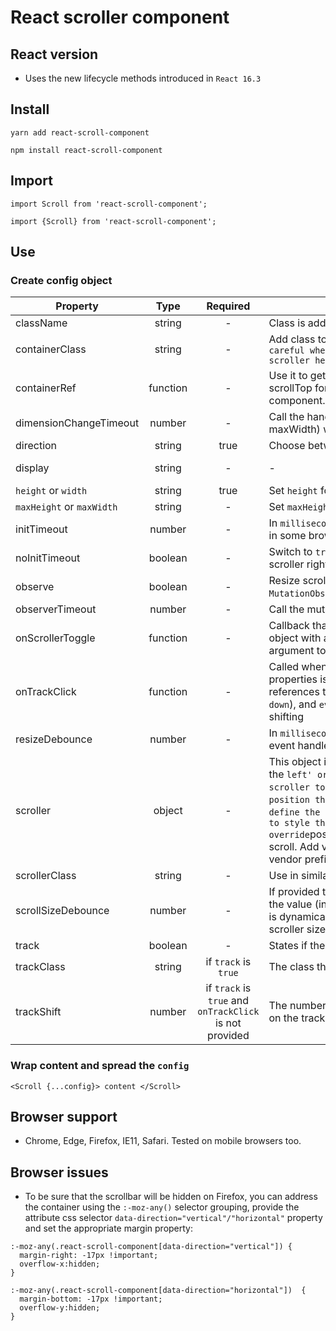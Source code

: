# React scroller component

## React version

- Uses the new lifecycle methods introduced in `React 16.3`

## Install

```
yarn add react-scroll-component
```

```
npm install react-scroll-component
```

## Import

```
import Scroll from 'react-scroll-component';
```

```
import {Scroll} from 'react-scroll-component';
```

## Use

### Create config object

| Property            |   Type   | Required | Usage                                                                                                                                                                                                                                                                                                                                                                                                                                                                                                                                                           |      Default |
| ------------------- | :------: | :------: | --------------------------------------------------------------------------------------------------------------------------------------------------------------------------------------------------------------------------------------------------------------------------------------------------------------------------------------------------------------------------------------------------------------------------------------------------------------------------------------------------------------------------------------------------------------- | -----------: |
| className           |  string  |    -     | Class is added to the wrapper element                                                                                                                                                                                                                                                                                                                                                                                                                                                                                                                           |            - |
| containerClass      |  string  |    -     | Add class to the inner container that will wrap your content. `Be careful when adding css properties. You might break the scroller here.`                                                                                                                                                                                                                                                                                                                                                                                                                       |            - |
| containerRef        | function |    -     | Use it to get a reference to the scrolling container. You can set scrollTop for `vertical` or scrollLeft for `horizontal` from the parent component. Don't forget to clear this reference.                                                                                                                                                                                                                                                                                                                                                                      |            - |
| dimensionChangeTimeout | number |   -     | Call the handler for dimension change (height, width, maxHeight, maxWidth) with a timeout in milliseconds                                                                                                                                                                                                                                                                                                                                                                                                                                                       |            - |                 
| direction           |  string  |   true   | Choose between `vertical` or `horizontal` scroll.                                                                                                                                                                                                                                                                                                                                                                                                                                                                                                               |            - |
| display             |  string  |    -     | -                                                                                                                                                                                                                                                                                                                                                                                                                                                                                                                                                               | inline-block |
| `height` or `width` |  string  |   true   | Set `height` for `vertical` scroll. Set `width` for `horizontal` scroll.                                                                                                                                                                                                                                                                                                                                                                                                                                                                                        |            - |
| `maxHeight` or `maxWidth` |  string  |    -     | Set `maxHeight` for `vertical` scroll. Set `maxWidth` for `horizontal` scroll.                                                                                                                                                                                                                                                                                                                                                                                                                                                                            |        `none`|
| initTimeout         |  number  |    -     | In `milliseconds`. Needed to ensure correct rendering of the scroller in some browsers and/or devices.                                                                                                                                                                                                                                                                                                                                                                                                                                                          |          200 |
| noInitTimeout       |  boolean |    -     | Switch to `true` to switch off the initial timeout and render the scroller right away in `componentDidMount`                                                                                                                                                                                                                                                                                                                                                                                                                                                    |        false |
| observe             |  boolean |    -     | Resize scroller on child and subtree changes using the `MutationObserver API`.                                                                                                                                                                                                                                                                                                                                                                                                                                                                                  |         true |
| observerTimeout     |  number  |    -     | Call the mutation observer callback with timeout in milliseconds.                                                                                                                                                                                                                                                                                                                                                                                                                                                                                                |            - |
| onScrollerToggle    | function |    -     | Callback that will be called after scroller appears or disappears. An object with a boolean property `isDisplayed` will be provided as an argument to the callback.                                                                                                                                                                                                                                                                                                                                                                                             |            - | 
| onTrackClick        | function |    -     | Called when the track is clicked. An object with the following properties is provided as argument: `container` and `track` are references to the DOM elements, `direction` (-1 for `up` and 1 for `down`), and `event`. If this prop is provided it prevents the default shifting                                                                                                                                                                                                                                                                               |            - |
| resizeDebounce      |  number  |    -     | In `milliseconds`. This is used to optimize the calls to the resize event handler.                                                                                                                                                                                                                                                                                                                                                                                                                                                                              |          400 |
| scroller            |  object  |    -     | This object is used as a `style` property on the scroller element. Set the `left' or`right`property for a`vertical`scroll to position the scroller to the left or to the right. Use`top`or`bottom`to position the scroller in a`horizontal`scroll case. Set`width`to define the scroller's width. Set any other valid`CSS`property to style the scroller as long as you don't override`position`,`top`or`bottom`for`vertical`and`left`or`right`for`horizontal` scroll. Add vendor prefixes if necessary. Use PascalCase for the vendor prefixed properties.     |            - |
| scrollerClass       |  string  |    -     | Use in similar way as the `scroller` property                                                                                                                                                                                                                                                                                                                                                                                                                                                                                                                   |            - |
| scrollSizeDebounce  |  number  |    -     | If provided the scroller size will be calculated with timeout equal to the value (in milliseconds). Can be useful when the main dimension is dynamically changed with transition. Then this will recalculate the scroller size and display after transition is done.                                                                                                                                                                                                                                                                                            |            - |
| track               |  boolean |    -     | States if the track should be rendered. Defaults to false                                                                                                                                                                                                                                                                                                                                                                                                                                                                                                       |        false |
| trackClass          |  string  |  if `track` is `true` | The class that will be applied to the track element                                                                                                                                                                                                                                                                                                                                                                                                                                                                                                |            - |
| trackShift          |  number  |  if `track` is `true` and `onTrackClick` is not provided | The number of pixels that the container should scroll after clicking on the track                                                                                                                                                                                                                                                                                                                                                                                                                               |            - |

### Wrap content and spread the `config`

```
<Scroll {...config}> content </Scroll>
```

## Browser support

- Chrome, Edge, Firefox, IE11, Safari. Tested on mobile browsers too.

## Browser issues
- To be sure that the scrollbar will be hidden on Firefox, you can address the container using the `:-moz-any()` selector grouping, provide the attribute css selector `data-direction="vertical"/"horizontal"` property and set the appropriate margin property:

```
:-moz-any(.react-scroll-component[data-direction="vertical"]) {
  margin-right: -17px !important;
  overflow-x:hidden;
}
```

```
:-moz-any(.react-scroll-component[data-direction="horizontal"])  {
  margin-bottom: -17px !important;
  overflow-y:hidden;
}
```
